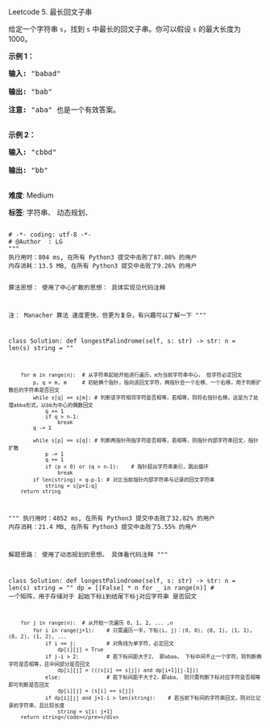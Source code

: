 Leetcode 5. 最长回文子串
<p>给定一个字符串 <code>s</code>，找到 <code>s</code> 中最长的回文子串。你可以假设&nbsp;<code>s</code> 的最大长度为 1000。</p>


<p><strong>示例 1：</strong></p>



<pre><strong>输入:</strong> &quot;babad&quot;

<strong>输出:</strong> &quot;bab&quot;

<strong>注意:</strong> &quot;aba&quot; 也是一个有效答案。

</pre>



<p><strong>示例 2：</strong></p>



<pre><strong>输入:</strong> &quot;cbbd&quot;

<strong>输出:</strong> &quot;bb&quot;

</pre>





 **难度**: Medium



 **标签**: 字符串、 动态规划、 





<div class="hcb_wrap">
<pre class="prism undefined-numbers lang-python" data-lang="Python"><code>
# -*- coding: utf-8 -*-
# @Author  : LG
"""
执行用时：804 ms, 在所有 Python3 提交中击败了87.08% 的用户
内存消耗：13.5 MB, 在所有 Python3 提交中击败了9.26% 的用户

算法思想：
    使用了中心扩散的思想：
    具体实现见代码注释

注： Manacher 算法 速度更快，但更为复杂，有兴趣可以了解一下
"""

class Solution:
    def longestPalindrome(self, s: str) -> str:
        n = len(s)
        string = ""

        for m in range(n):  # 从字符串起始开始进行遍历，m为当前字符串中心， 但字符必定回文
            p, q = m, m     # 初始俩个指针，指向该回文字符，两指针会一个左移、一个右移，用于判断扩散后的字符串是否回文
            while s[q] == s[m]: # 判断该字符相邻字符是否相等，若相等，则将右指针右移。这是为了处理abba形式，以bb为中心的偶数回文
                q += 1
                if q > n-1:
                    break
            q -= 1

            while s[p] == s[q]: # 判断两指针所指字符是否相等，若相等，则指针内部字符串回文，指针扩散
                p -= 1
                q += 1
                if (p < 0) or (q > n-1):    # 指针超出字符串索引，跳出循环
                    break
            if len(string) < q-p-1: # 对比当前指针内部字符串与记录的回文字符串
                string = s[p+1:q]
        return string


"""
执行用时：4852 ms, 在所有 Python3 提交中击败了32.82% 的用户
内存消耗：21.4 MB, 在所有 Python3 提交中击败了5.55% 的用户

解题思路：
    使用了动态规划的思想。
    具体看代码注释
"""

class Solution:
    def longestPalindrome(self, s: str) -> str:
        n = len(s)
        string = ""
        dp = [[False] * n for _ in range(n)]    # 一个矩阵，用于存储对于 起始下标i到结尾下标j对应字符串 是否回文

        for j in range(n):  # 从开始一次遍历 0, 1, 2, ... ,n
            for i in range(j+1):    # 只需遍历一半，下标(i, j)：(0, 0), (0, 1), (1, 1), (0, 2), (1, 2), ...
                if i == j:          # 对角线为单字符，必定回文
                    dp[i][j] = True
                if j-i > 2:         # 若下标间距大于2， 即abaa， 下标中间不止一个字符，则判断俩字符是否相等，且中间部分是否回文
                    dp[i][j] = (((s[i] == s[j]) and dp[i+1][j-1]))
                else:               # 若下标间距不大于2，即aba， 则只需判断下标对应字符是否相等即可判断是否回文
                    dp[i][j] = (s[i] == s[j])
                if dp[i][j] and j+1-i > len(string):    # 若当前下标间的字符串回文，则对比记录的字符串，且比较长度
                    string = s[i: j+1]
        return string</code></pre></div>
